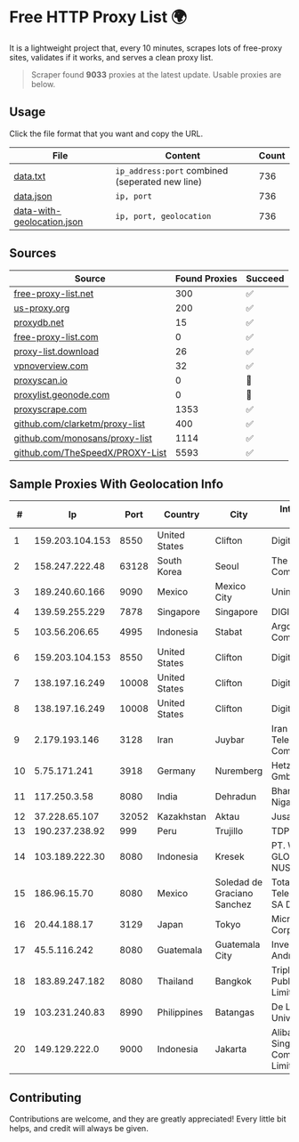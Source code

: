 
# Free HTTP Proxy List 🌍

It is a lightweight project that, every 10 minutes, scrapes lots of free-proxy sites, validates if it works, and serves a clean proxy list.


> Scraper found **9033** proxies at the latest update. Usable proxies are below.

## Usage

Click the file format that you want and copy the URL.


|File|Content|Count|
|----|-------|-----|
|[data.txt](https://raw.githubusercontent.com/themiralay/Proxy-List-World/master/data.txt)|`ip_address:port` combined (seperated new line)|736|
|[data.json](https://raw.githubusercontent.com/themiralay/Proxy-List-World/master/data.json)|`ip, port`|736|
|[data-with-geolocation.json](https://raw.githubusercontent.com/themiralay/Proxy-List-World/master/data-with-geolocation.json)|`ip, port, geolocation`|736|

## Sources

|Source|Found Proxies|Succeed|
|------|-------------|-------|
|[free-proxy-list.net](https://free-proxy-list.net)|300|✅|
|[us-proxy.org](https://www.us-proxy.org)|200|✅|
|[proxydb.net](http://proxydb.net)|15|✅|
|[free-proxy-list.com](https://free-proxy-list.com/?page=&port=&type%5B%5D=http&type%5B%5D=https&up_time=0&search=Search)|0|✅|
|[proxy-list.download](https://www.proxy-list.download/HTTP)|26|✅|
|[vpnoverview.com](https://vpnoverview.com/privacy/anonymous-browsing/free-proxy-servers)|32|✅|
|[proxyscan.io](https://www.proxyscan.io)|0|🚫|
|[proxylist.geonode.com](https://proxylist.geonode.com/api/proxy-list?limit=300&page=1&sort_by=lastChecked&sort_type=desc&protocols=http,https)|0|🚫|
|[proxyscrape.com](https://api.proxyscrape.com/v2/?request=displayproxies&protocol=http&timeout=10000&country=all&ssl=all&anonymity=all)|1353|✅|
|[github.com/clarketm/proxy-list](https://raw.githubusercontent.com/clarketm/proxy-list/master/proxy-list-raw.txt)|400|✅|
|[github.com/monosans/proxy-list](https://raw.githubusercontent.com/monosans/proxy-list/main/proxies/http.txt)|1114|✅|
|[github.com/TheSpeedX/PROXY-List](https://raw.githubusercontent.com/TheSpeedX/PROXY-List/master/http.txt)|5593|✅|


## Sample Proxies With Geolocation Info

|#|Ip|Port|Country|City|Internet Service Provider|
|-|--|----|-------|----|-------------------------|
|1|159.203.104.153|8550|United States|Clifton|DigitalOcean, LLC|
|2|158.247.222.48|63128|South Korea|Seoul|The Constant Company, LLC|
|3|189.240.60.166|9090|Mexico|Mexico City|Uninet S.A. de C.V.|
|4|139.59.255.229|7878|Singapore|Singapore|DIGITALOCEAN|
|5|103.56.206.65|4995|Indonesia|Stabat|Argon Data Communication|
|6|159.203.104.153|8550|United States|Clifton|DigitalOcean, LLC|
|7|138.197.16.249|10008|United States|Clifton|DigitalOcean, LLC|
|8|138.197.16.249|10008|United States|Clifton|DigitalOcean, LLC|
|9|2.179.193.146|3128|Iran|Juybar|Iran Telecommunication Company PJS|
|10|5.75.171.241|3918|Germany|Nuremberg|Hetzner Online GmbH|
|11|117.250.3.58|8080|India|Dehradun|Bharat Sanchar Nigam Ltd|
|12|37.228.65.107|32052|Kazakhstan|Aktau|Jusan Mobile JSC|
|13|190.237.238.92|999|Peru|Trujillo|TDP-GRS|
|14|103.189.222.30|8080|Indonesia|Kresek|PT. WIKAPLUS GLOBAL NUSANTARA|
|15|186.96.15.70|8080|Mexico|Soledad de Graciano Sanchez|Total Play Telecomunicaciones SA De CV|
|16|20.44.188.17|3129|Japan|Tokyo|Microsoft Corporation|
|17|45.5.116.242|8080|Guatemala|Guatemala City|Inversiones Grajeda Andrade S.A|
|18|183.89.247.182|8080|Thailand|Bangkok|Triple T Broadband Public Company Limited|
|19|103.231.240.83|8990|Philippines|Batangas|De La Salle University|
|20|149.129.222.0|9000|Indonesia|Jakarta|Alibaba.com Singapore E-Commerce Private Limited|



## Contributing

Contributions are welcome, and they are greatly appreciated! Every
little bit helps, and credit will always be given.

